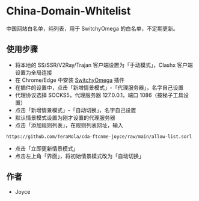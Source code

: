# China-Domain-Whitelist
中国网站白名单，纯列表，用于 SwitchyOmega 的白名单，不定期更新。

## 使用步骤
* 将本地的 SS/SSR/V2Ray/Trajan 客户端设置为「手动模式」，Clashx 客户端设置为全局连接
* 在 Chrome/Edge 中安装 [SwitchyOmega](https://chrome.google.com/webstore/detail/proxy-switchyomega/padekgcemlokbadohgkifijomclgjgif) 插件
* 在插件的设置中，点击「新增情景模式」-「代理服务器」，名字自己设置
* 代理协议选择 SOCKS5，代理服务器 127.0.0.1，端口 1086（按梯子工具设置）
* 点击「新增情景模式」-「自动切换」，名字自己设置
* 默认情景模式设置为刚才设置的代理服务器
* 点击「添加规则列表」，在规则列表网址，输入

``
https://github.com/TeraMola/cda-ftcnme-joyce/raw/main/allow-list.sorl
``
* 点击「立即更新情景模式」
* 点击左上角「界面」，将初始情景模式改为「自动切换」

## 作者
* Joyce


